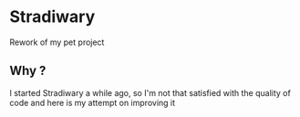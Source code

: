 # Stradiwary
Rework of my pet project
## Why ?
I started Stradiwary a while ago, so I'm not that satisfied with the quality of code and here is my attempt on improving it
